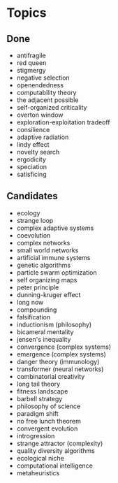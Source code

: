 Topics
======

Done
----

* antifragile
* red queen
* stigmergy
* negative selection
* openendedness
* computability theory
* the adjacent possible
* self-organized criticality
* overton window
* exploration-exploitation tradeoff
* consilience
* adaptive radiation
* lindy effect
* novelty search
* ergodicity
* speciation
* satisficing

Candidates
----

* ecology
* strange loop
* complex adaptive systems
* coevolution
* complex networks
* small world networks
* artificial immune systems
* genetic algorithms
* particle swarm optimization
* self organizing maps
* peter principle
* dunning-kruger effect
* long now
* compounding
* falsification
* inductionism (philosophy)
* bicameral mentality
* jensen's inequality
* convergence (complex systems)
* emergence (complex systems)
* danger theory (immunology)
* transformer (neural networks)
* combinatorial creativity
* long tail theory
* fitness landscape
* barbell strategy
* philosophy of science
* paradigm shift
* no free lunch theorem
* convergent evolution
* introgression
* strange attractor (complexity)
* quality diversity algorithms
* ecological niche
* computational intelligence
* metaheuristics



